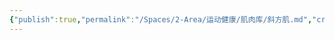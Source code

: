 ```yaml
---
{"publish":true,"permalink":"/Spaces/2-Area/运动健康/肌肉库/斜方肌.md","created":"2025-07-29T23:04:11.001+08:00","modified":"2025-08-15T22:00:04.183+08:00","cssclasses":""}
---
```


